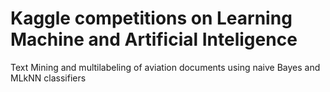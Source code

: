 # Kaggle competitions on Learning Machine and Artificial Inteligence
Text Mining and multilabeling of aviation documents using naive Bayes and MLkNN classifiers
